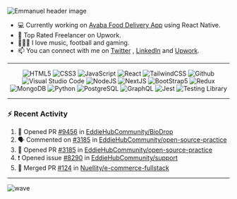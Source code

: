![Emmanuel header image](https://github.com/Nuellity/e-commerce-fullstack/assets/108362417/dad667b1-ea02-4448-91ef-a935e55df612)


- 💻 Currently working on [Ayaba Food Delivery App](https://github.com/Nuellity/FoodDelivery-ReactNative) using React Native.
- 📝 Top Rated Freelancer on Upwork.
- 🧘🏻‍♀️ I love music, football and gaming.
- 📫 You can connect with me on [Twitter](https://twitter.com/emmabhu) , [LinkedIn](https://www.linkedin.com/in/emmanuelabhulimhen/) and [Upwork](https://www.upwork.com/freelancers/~014d44d85dc08118fd?mp_source=share).
---
<p align="center">
<img alt="HTML5" src="https://img.shields.io/badge/html5-%23fca9ae.svg?style=for-the-badge&logo=html5&logoColor=140200"/>
<img alt="CSS3" src="https://img.shields.io/badge/css3-%23ffd2ce.svg?style=for-the-badge&logo=css3&logoColor=140200"/>
<img alt="JavaScript" src="https://img.shields.io/badge/javascript-%23e4626b.svg?style=for-the-badge&logo=javascript&logoColor=%23F7DF1E"/>
<img alt="React" src="https://img.shields.io/badge/react-%23f2ca61.svg?style=for-the-badge&logo=react&logoColor=%2361DAFB"/>
<img alt="TailwindCSS" src="https://img.shields.io/badge/tailwind css-%23fca9ae.svg?style=for-the-badge&logo=tailwind-css&logoColor=140200"/>
<img alt="Github" src="https://img.shields.io/badge/github-%23e4626b.svg?style=for-the-badge&logo=github&logoColor=140200"/>
<img alt="Visual Studio Code" src="https://img.shields.io/badge/Visual Studio Code-f2ca61.svg?style=for-the-badge&logo=visual-studio-code&logoColor=140200"/>
<img alt="NodeJS" src="https://img.shields.io/badge/NodeJS-%23ffd2ce.svg?style=for-the-badge&logo=nodedotjs&logoColor=140200" />
<img alt="NextJS" src="https://img.shields.io/badge/NextJS-%23e4626b.svg?style=for-the-badge&logo=nextdotjs&logoColor=%23F7DF1E"/>
<img alt="BootStrap5" src="https://img.shields.io/badge/Bootstrap5-%23f2ca61.svg?style=for-the-badge&logo=bootstrap&logoColor=140200"/>
<img alt="Redux" src="https://img.shields.io/badge/redux-%23fca9ae.svg?style=for-the-badge&logo=redux&logoColor=140200"/>
<img alt="MongoDB" src="https://img.shields.io/badge/MongoDb-%23e4626b.svg?style=for-the-badge&logo=mongodb&logoColor=140200"/>
<img alt="Python" src="https://img.shields.io/badge/Python-f2ca61.svg?style=for-the-badge&logo=python&logoColor=140200"/>
<img alt="PostgreSQL" src="https://img.shields.io/badge/PostgreSQL-%23ffd2ce.svg?style=for-the-badge&logo=postgresql&logoColor=140200" />
<img alt="GraphQL" src="https://img.shields.io/badge/GraphQL-%23e4626b.svg?style=for-the-badge&logo=graphql&logoColor=140200"/>
<img alt="Jest" src="https://img.shields.io/badge/Jest-f2ca61.svg?style=for-the-badge&logo=jest&logoColor=140200"/>
<img alt="Testing Library" src="https://img.shields.io/badge/TestingLibrary-%23ffd2ce.svg?style=for-the-badge&logo=testinglibrary&logoColor=140200" />
</p>

---



### :zap: Recent Activity

<!--START_SECTION:activity-->
1. 💪 Opened PR [#9456](https://github.com/EddieHubCommunity/BioDrop/pull/9456) in [EddieHubCommunity/BioDrop](https://github.com/EddieHubCommunity/BioDrop)
2. 🗣 Commented on [#3185](https://github.com/EddieHubCommunity/open-source-practice/issues/3185) in [EddieHubCommunity/open-source-practice](https://github.com/EddieHubCommunity/open-source-practice)
3. 💪 Opened PR [#3185](https://github.com/EddieHubCommunity/open-source-practice/pull/3185) in [EddieHubCommunity/open-source-practice](https://github.com/EddieHubCommunity/open-source-practice)
4. ❗ Opened issue [#8290](https://github.com/EddieHubCommunity/support/issues/8290) in [EddieHubCommunity/support](https://github.com/EddieHubCommunity/support)
5. 🎉 Merged PR [#124](https://github.com/Nuellity/e-commerce-fullstack/pull/124) in [Nuellity/e-commerce-fullstack](https://github.com/Nuellity/e-commerce-fullstack)
<!--END_SECTION:activity-->

---

![wave](https://user-images.githubusercontent.com/29425781/154565641-d52e2a87-7a1b-4323-a9c0-57a853ca06ef.png)
